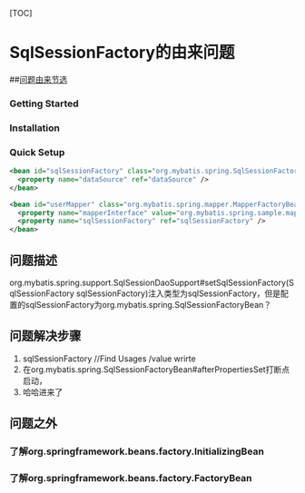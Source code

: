 [TOC]



# SqlSessionFactory的由来问题

##[问题由来节选](http://www.mybatis.org/spring/getting-started.html#)

### Getting Started

### Installation

### Quick Setup

```xml
<bean id="sqlSessionFactory" class="org.mybatis.spring.SqlSessionFactoryBean">
  <property name="dataSource" ref="dataSource" />
</bean>
```

```xml
<bean id="userMapper" class="org.mybatis.spring.mapper.MapperFactoryBean">
  <property name="mapperInterface" value="org.mybatis.spring.sample.mapper.UserMapper" />
  <property name="sqlSessionFactory" ref="sqlSessionFactory" />
</bean>
```

## 问题描述

org.mybatis.spring.support.SqlSessionDaoSupport#setSqlSessionFactory(SqlSessionFactory sqlSessionFactory)注入类型为sqlSessionFactory，但是配置的sqlSessionFactory为org.mybatis.spring.SqlSessionFactoryBean？

## 问题解决步骤

1. sqlSessionFactory //Find Usages /value wrirte
2. 在org.mybatis.spring.SqlSessionFactoryBean#afterPropertiesSet打断点启动，
3. 哈哈进来了

## 问题之外

### 了解org.springframework.beans.factory.InitializingBean

### 了解org.springframework.beans.factory.FactoryBean



